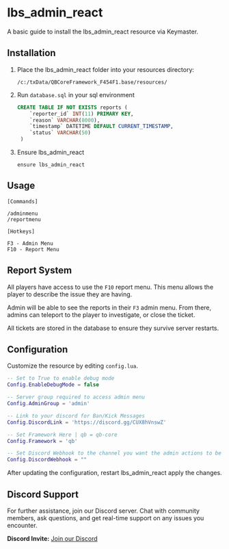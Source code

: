 # lbs_admin_react

A basic guide to install the lbs_admin_react resource via Keymaster.

## Installation

1. Place the lbs_admin_react folder into your resources directory:
    ```
    /c:/txData/QBCoreFramework_F454F1.base/resources/
    ```
2. Run `database.sql` in your sql environment
    ```sql
    CREATE TABLE IF NOT EXISTS reports (
     	`reporter_id` INT(11) PRIMARY KEY,
     	`reason` VARCHAR(8000),
     	`timestamp` DATETIME DEFAULT CURRENT_TIMESTAMP,
     	`status` VARCHAR(50)
     )
    ```

3. Ensure lbs_admin_react
    ```
    ensure lbs_admin_react
    ```



## Usage

`[Commands]`
    
    /adminmenu
    /reportmenu

`[Hotkeys]`

    F3 - Admin Menu
    F10 - Report Menu

## Report System

All players have access to use the `F10` report menu. This menu allows the player to describe the issue they are having. 

Admin will be able to see the reports in their `F3` admin menu. From there, admins can teleport to the player to investigate, or close the ticket. 

All tickets are stored in the database to ensure they survive server restarts. 

## Configuration

Customize the resource by editing ```config.lua```.

```lua
-- Set to True to enable debug mode
Config.EnableDebugMode = false

-- Server group required to access admin menu 
Config.AdminGroup = 'admin'

-- Link to your discord for Ban/Kick Messages
Config.DiscordLink = 'https://discord.gg/CUX8hVnswZ'

-- Set Framework Here | qb = qb-core 
Config.Framework = 'qb'

-- Set Discord Webhook to the channel you want the admin actions to be logged to (recommended this is a private and restricted channel)
Config.DiscordWebhook = ""
```

After updating the configuration, restart lbs_admin_react apply the changes.

## Discord Support

For further assistance, join our Discord server. Chat with community members, ask questions, and get real-time support on any issues you encounter.

**Discord Invite:** [Join our Discord](https://discord.gg/CUX8hVnswZ)
